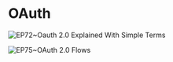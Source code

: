# OAuth

![EP72~Oauth 2.0 Explained With Simple Terms](https://ngte-superbed.oss-cn-beijing.aliyuncs.com/uPic/NqOuRcqzGNDQ.webp)

![EP75~OAuth 2.0 Flows](https://ngte-superbed.oss-cn-beijing.aliyuncs.com/uPic/LYZmDKz5OXAF.webp)
